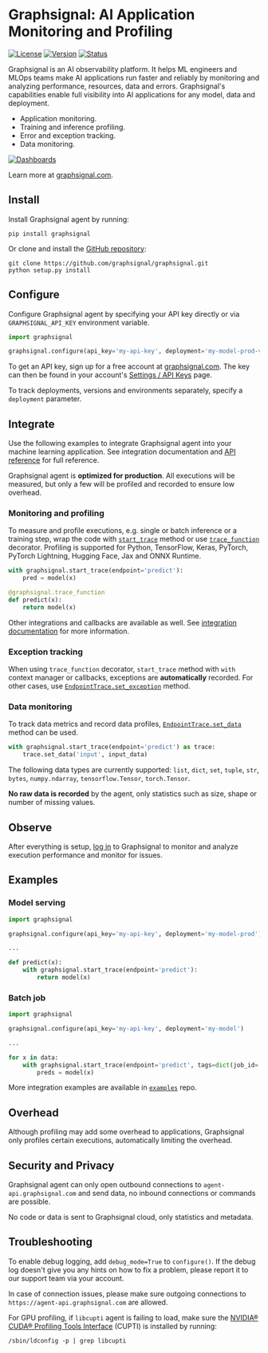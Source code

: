 # Graphsignal: AI Application Monitoring and Profiling

[![License](http://img.shields.io/github/license/graphsignal/graphsignal)](https://github.com/graphsignal/graphsignal/blob/main/LICENSE)
[![Version](https://img.shields.io/github/v/tag/graphsignal/graphsignal?label=version)](https://github.com/graphsignal/graphsignal)
[![Status](https://img.shields.io/uptimerobot/status/m787882560-d6b932eb0068e8e4ade7f40c?label=SaaS%20status)](https://stats.uptimerobot.com/gMBNpCqqqJ)


Graphsignal is an AI observability platform. It helps ML engineers and MLOps teams make AI applications run faster and reliably by monitoring and analyzing performance, resources, data and errors. Graphsignal's capabilities enable full visibility into AI applications for any model, data and deployment.

* Application monitoring.
* Training and inference profiling.
* Error and exception tracking.
* Data monitoring.

[![Dashboards](https://graphsignal.com/external/screencast-dashboards.gif)](https://graphsignal.com/)

Learn more at [graphsignal.com](https://graphsignal.com).


## Install

Install Graphsignal agent by running:

```
pip install graphsignal
```

Or clone and install the [GitHub repository](https://github.com/graphsignal/graphsignal):

```
git clone https://github.com/graphsignal/graphsignal.git
python setup.py install
```


## Configure

Configure Graphsignal agent by specifying your API key directly or via `GRAPHSIGNAL_API_KEY` environment variable.

```python
import graphsignal

graphsignal.configure(api_key='my-api-key', deployment='my-model-prod-v1') 
```

To get an API key, sign up for a free account at [graphsignal.com](https://graphsignal.com). The key can then be found in your account's [Settings / API Keys](https://app.graphsignal.com/settings/api-keys) page.

To track deployments, versions and environments separately, specify a `deployment` parameter.


## Integrate

Use the following examples to integrate Graphsignal agent into your machine learning application. See integration documentation and [API reference](https://graphsignal.com/docs/reference/python-api/) for full reference.

Graphsignal agent is **optimized for production**. All executions will be measured, but only a few will be profiled and recorded to ensure low overhead.


### Monitoring and profiling

To measure and profile executions, e.g. single or batch inference or a training step, wrap the code with [`start_trace`](https://graphsignal.com/docs/reference/python-api/#graphsignalstart_trace) method or use [`trace_function`](https://graphsignal.com/docs/reference/python-api/#graphsignaltrace_function) decorator. Profiling is supported for Python, TensorFlow, Keras, PyTorch, PyTorch Lightning, Hugging Face, Jax and ONNX Runtime.

```python
with graphsignal.start_trace(endpoint='predict'):
    pred = model(x)
```

```python
@graphsignal.trace_function
def predict(x):
    return model(x)
```

Other integrations and callbacks are available as well. See [integration documentation](https://graphsignal.com/docs/) for more information.


### Exception tracking

When using `trace_function` decorator, `start_trace` method with `with` context manager or callbacks, exceptions are **automatically** recorded. For other cases, use [`EndpointTrace.set_exception`](https://graphsignal.com/docs/reference/python-api/#graphsignalendpointtraceset_exception) method.


### Data monitoring

To track data metrics and record data profiles, [`EndpointTrace.set_data`](https://graphsignal.com/docs/reference/python-api/#graphsignalendpointtraceset_data) method can be used.

```python
with graphsignal.start_trace(endpoint='predict') as trace:
    trace.set_data('input', input_data)
```

The following data types are currently supported: `list`, `dict`, `set`, `tuple`, `str`, `bytes`, `numpy.ndarray`, `tensorflow.Tensor`, `torch.Tensor`.

**No raw data is recorded** by the agent, only statistics such as size, shape or number of missing values.


## Observe

After everything is setup, [log in](https://app.graphsignal.com/) to Graphsignal to monitor and analyze execution performance and monitor for issues.


## Examples

### Model serving

```python
import graphsignal

graphsignal.configure(api_key='my-api-key', deployment='my-model-prod')

...

def predict(x):
    with graphsignal.start_trace(endpoint='predict'):
        return model(x)
```

### Batch job

```python
import graphsignal

graphsignal.configure(api_key='my-api-key', deployment='my-model')

...

for x in data:
    with graphsignal.start_trace(endpoint='predict', tags=dict(job_id='job1')):
        preds = model(x)
```

More integration examples are available in [`examples`](https://github.com/graphsignal/examples) repo.


## Overhead

Although profiling may add some overhead to applications, Graphsignal only profiles certain executions, automatically limiting the overhead.


## Security and Privacy

Graphsignal agent can only open outbound connections to `agent-api.graphsignal.com` and send data, no inbound connections or commands are possible. 

No code or data is sent to Graphsignal cloud, only statistics and metadata.


## Troubleshooting

To enable debug logging, add `debug_mode=True` to `configure()`. If the debug log doesn't give you any hints on how to fix a problem, please report it to our support team via your account.

In case of connection issues, please make sure outgoing connections to `https://agent-api.graphsignal.com` are allowed.

For GPU profiling, if `libcupti` agent is failing to load, make sure the [NVIDIA® CUDA® Profiling Tools Interface](https://developer.nvidia.com/cupti) (CUPTI) is installed by running:

```console
/sbin/ldconfig -p | grep libcupti
```

